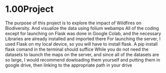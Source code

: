 # 1.00Project
The purpose of this project is to explore the impact of Wildfires on Biodiversity. And visualize the data using folium webamps
All of the coding except for launching on Flask was done in Google Colab, and the necessary Libraries are already installed and imported there 
For launching the server, I used Flask on my local device, so you will have to install flask. A pip install flask comand in the terminal should suffice
While you do not need the datasets to launch the maps on the server, and since all of the datasets are so large, I would recommend dowloading them yourself and putting them in google drive, then linking to the appropriate path in your drive

